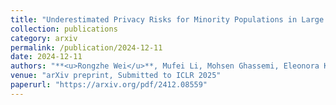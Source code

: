 ```yaml
---
title: "Underestimated Privacy Risks for Minority Populations in Large Language Model Unlearning."
collection: publications
category: arxiv
permalink: /publication/2024-12-11
date: 2024-12-11
authors: "**<u>Rongzhe Wei</u>**, Mufei Li, Mohsen Ghassemi, Eleonora Kreacic, Yifan Li, Xiang Yue, Bo Li, Vamsi K. Potluru, Pan Li, Eli Chien"
venue: "arXiv preprint, Submitted to ICLR 2025"
paperurl: "https://arxiv.org/pdf/2412.08559"
---
```

